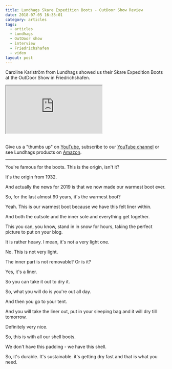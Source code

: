 ```yaml
---
title: Lundhags Skare Expedition Boots - OutDoor Show Review
date: 2018-07-05 16:35:01
category: articles
tags:
  - articles
  - Lundhags
  - OutDoor show
  - interview
  - Friedrichshafen
  - video
layout: post
---
```


Caroline Karlström from Lundhags showed us their Skare Expedition Boots at the OutDoor Show in Friedrichshafen.

<div class="embed-responsive embed-responsive-16by9">
    <iframe class="embed-responsive-item" src="https://www.youtube.com/embed/kdD0qZjqGvI"></iframe>
</div>
<br>
<!--more-->

Give us a "thumbs up" on <a rel="nofollow" href="http://www.hikeventures.com/Lundhags-Skare-Expedition/"  target="_blank">YouTube</a>, subscribe to our <a rel="nofollow"  target="_blank"  href="https://www.youtube.com/channel/UCnO9Q_m9EaOCrHmmQIBVBNw?sub_confirmation=1">YouTube channel</a> or see Lundhags products on <a rel="nofollow" href="https://amzn.to/2tSbiMr"  target="_blank">Amazon</a>.

---

You're famous for the boots. This is the origin, isn't it?

It's the origin from 1932.

And actually the news for 2019 is that we now made our warmest boot ever.

So, for the last almost 90 years, it's the warmest boot?

Yeah. This is our warmest boot because we have this felt liner within.

And both the outsole and the inner sole and everything get together.

This you can, you know,  stand in in snow for hours, taking the perfect picture to put on your blog.

It is rather heavy. I mean, it's not a very light one.

No. This is not very light.

The inner part is not removable? Or is it?

Yes, it's a liner.

So you can take it out to dry it.

So, what you will do is you're out all day.

And then you go to your tent.

And you will take the liner out, put in your sleeping bag and it will dry till tomorrow.

Definitely very nice.

So, this is with all our shell boots.

We don't have this padding - we have this shell.

So, it's durable. It's sustainable. it's getting dry fast and that is what you need.

